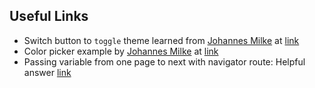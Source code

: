 ## Useful Links
* Switch button to `toggle` theme learned from [Johannes Milke](https://github.com/JohannesMilke) at [link](https://www.youtube.com/watch?v=PVuJ-If0AuU&t=43s)
* Color picker example by [Johannes Milke](https://github.com/JohannesMilke) at [link](https://www.youtube.com/watch?v=Hum9i9SWXhA)
* Passing variable from one page to next with navigator route: Helpful answer [link](https://stackoverflow.com/a/56744625)